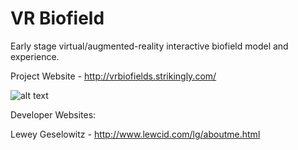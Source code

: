 # VR Biofield
Early stage virtual/augmented-reality interactive biofield model and experience.

Project Website - http://vrbiofields.strikingly.com/

![alt text](https://github.com/leweyg/vrbiofield/blob/master/articles/images/HandEnergy_progress_4_png.png)

Developer Websites:

Lewey Geselowitz - http://www.lewcid.com/lg/aboutme.html 